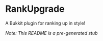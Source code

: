 # RankUpgrade
A Bukkit plugin for ranking up in style!

*Note: This README is a pre-generated stub*
